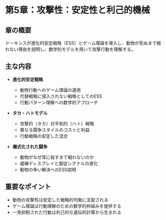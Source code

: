 # 第5章：攻撃性：安定性と利己的機械

## 章の概要
ドーキンスが進化的安定戦略（ESS）とゲーム理論を導入し、動物が死ぬまで戦わない理由を説明し、数学的モデルを用いて攻撃行動を理解する。

## 主な内容
- **進化的安定戦略**
  - 動物行動へのゲーム理論の適用
  - 代替戦略に侵入されない戦略としてのESS
  - 行動パターン理解への数学的アプローチ

- **タカ・ハトモデル**
  - 攻撃的（タカ）対平和的（ハト）戦略
  - 異なる闘争スタイルのコストと利益
  - 行動戦略の安定した混合

- **儀式化された闘争**
  - 動物がなぜ常に殺すまで戦わないのか
  - 威嚇ディスプレイと服従シグナルの進化
  - 動物の争い解決へのESS説明

## 重要なポイント
- 動物の攻撃性は安定した戦略的均衡に支配される
- ゲーム理論は行動理解のための数学的枠組みを提供する
- 一見抑制された行動は利己的な遺伝的計算から生まれる